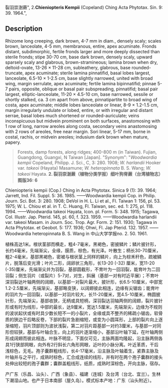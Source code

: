 裂羽崇澍蕨",
2.**Chieniopteris Kempii** (Copeland) Ching Acta Phytotax. Sin. 9: 39. 1964.",

## Description
Rhizome long creeping, dark brown, 4-7 mm in diam., densely scaly; scales brown, lanceolate, 4-5 mm, membranous, entire, apex acuminate. Fronds distant, subdimorphic, fertile fronds larger and more deeply dissected than sterile fronds; stipe 30-70 cm, base dark brown, densely scaly, upward sparsely scaly and glabrous, brown-stramineous; lamina brown when dry, deltoid-ovate, 13-26 × 11-28 cm, subleathery, glabrous, base rounded-truncate, apex acuminate; sterile lamina pinnatifid, basal lobes largest, lanceolate, 6.5-10 × 1-2.5 cm, base slightly narrowed, united with broad wing, margin serrulate, apex acuminate; fertile lamina bipinnatifid; pinnae 5-7 pairs, opposite, oblique or basal pair subspreading, pinnatifid; basal pair largest, elliptic-lanceolate, 11-20 × 4.5-10 cm, base narrowed, sessile or shortly stalked, ca. 3 cm apart from above, pinnatipartite to broad wing of costa, apex acuminate; middle lobes lanceolate or linear, 8-9 × 1.2-1.5 cm, margin irregularly undulate or lobed, entire, or with irregular and distant serrae, basal lobes much shortened or rounded-auriculate; veins inconspicuous but midvein prominent on both surfaces, anastomosing with 1 row of long, narrow areoles along costa, secondary veins anastomosing with 2 rows of areoles, free near margin. Sori linear, 5-17 mm, borne in costal, rachis, or midvein areoles; indusium dark brown when mature, papery.

> Forests, damp forests, along ridges; 400-800 m (in Taiwan). Fujian, Guangdong, Guangxi, N Taiwan [Japan].
  "Synonym": "*Woodwardia kempii* Copeland, Philipp. J. Sci., C, 3: 280. 1908; *W. harlandii* Hooker var. *takeoi* (Hayata) Masamune; *W. heteropinnata* B. S. Wang; *W. takeoi* Hayata.
**2. 裂羽崇澍蕨（植物分类学报）细叶狗脊蕨（台湾植物志）图版36: 6**

Chieniopteris kempii (Cop.) Ching in Acta Phytotax. Sinica 9 (1): 39. 1964; Jarrett, Ind. Fil. Suppl. 5: 36. 1985. ——Woodwardia kempii Cop. in Philip. Journ. Sci. Bot. 3: 280. 1908; DeVol in H. L. Li et al., Fl. Taiwan 1: 156, pl. 53. 1975; W. L. Chiou et al. in T. C. Huang, Fl. Taiwan, sec. ed. 1: 275, pl. 118. 1994. ——Woodwardia takeoi Hayata, Icon. pl. Form. 5: 348. 1915; Tagawa, Col. Illustr. Jap. Pterid. 145, pl. 60, f. 323. 1959. ——Woodwardia harlandii var. takeoi Masam. in Journ. Soc. Trop. Agr. Form. 2: 151. 1930; Tagawa in Acta Phytotax. et Geobot. 5: 177. 1936; Ohwi, Fl. Jap Pterid. 132. 1957. ——Woodwardia heteropinnata B. S. Wang in 中山大学学报no. 2. 50. 1961.

植株高达1米。根状茎部而横走，粗4-7毫米，黑褐色，密披鳞片；鳞片披针形，长约4毫米，先端渐尖，全缘，膜质，棕色，有光泽。叶散生；柄长30-70厘米，粗2-4毫米，基部黑褐色，密被与根状茎上同样的鳞片，向上为棕禾秆色，疏被鳞片，脱落后变光滑；叶片二形，阔卵状三角形，长13-20 (-32) 厘米，宽11-20 (-35)厘米，先端渐尖并为羽裂，基部圆截形，不育叶为一回羽裂，能育叶为二回羽裂；侧生羽片（或裂片）5-7对，对生，斜展（基部一对有时近平展）；不育叶深羽裂达叶轴两侧的阔翅，以基部一对裂片最大，披针形，长6.5-10厘米，中部宽1.2-2.5厘米，先端渐尖，基部略变狭，以阔翅彼此相连，边缘有尖锯齿；能育叶的羽片为一回羽裂，以基部一对羽片较大，长11-20厘米，宽4.5-10厘米，椭圆披针形，先端渐尖，基部收狭，无柄或具短柄，深羽裂达羽轴两侧的阔翅，裂片披针形或有时为线形，中部的最长，达9厘米，宽达1.5厘米，先端渐尖，边缘为不规则的波状起伏或有时具少数长短不一的小裂片，全缘或具不整齐的稀疏小锯齿，软骨质的狭边干后略反卷，下部的裂片急剧缩短，或变为小圆耳形，上部的裂片向上逐渐缩短，羽片顶部则为波状浅裂，第二对羽片距基部一对约3厘米，与基部一对同形但较狭，基部与叶轴合生，向上的羽片逐渐缩小，基部沿叶轴下延，在叶轴两侧形成阔翅而彼此相连。叶脉不明显，下面仅可见，主脉两面均隆起，沿主脉两侧各具1行狭部网眼，向外有2行斜长六角形网眼，近叶的小脉分离。叶近革质，干后浅棕色，无毛。孢子囊群粗线形，长4-17毫米，沿主脉及叶轴着生，紧靠主脉及叶轴并与之平行，成熟时棕色，汇合成连续的线形，并有时在两个孢子囊群的接头处伸出较短的孢子囊群；囊群盖粗线形，纸质，成熟时深棕色，开向主脉，宿存。

产广东（乐昌、汕头）、广西（象县）、福建（连城）及台湾（台北、宜兰）。生林下潮湿山地。也产于日本南部（屋久岛）。模式标本产地：广东（汕头附近）。
